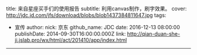 title: 来自星座买手们的使用报告
subtitle: 利用canvas制作，刷字效果。
cover: http://jdc.jd.com/jfs/download/blobs/blob1437384811647.jpg
tags:
  - 宣传
author:
  nick: 京东
  github_name: JDC
date: 2016-12-13 08:00:00
publishDate: 2014-09-30T16:00:00.000Z
link: http://qian-duan-she-ji.jslab.pro/wx/html/act/201410/app/index.html

---